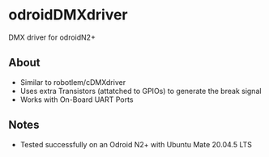 # odroidDMXdriver
DMX driver for odroidN2+
## About
- Similar to robotlem/cDMXdriver
- Uses extra Transistors (attatched to GPIOs) to generate the break signal
- Works with On-Board UART Ports

## Notes
- Tested successfully on an Odroid N2+ with Ubuntu Mate 20.04.5 LTS
